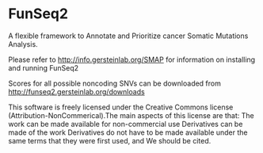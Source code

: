 FunSeq2
=======

A flexible framework to Annotate and Prioritize cancer Somatic Mutations Analysis.

Please refer to http://info.gersteinlab.org/SMAP for information on installing and running FunSeq2

Scores for all possible noncoding SNVs can be downloaded from http://funseq2.gersteinlab.org/downloads


This software is freely licensed under the Creative Commons license (Attribution-NonCommerical).The main aspects of this license are that: The work can be made available for non-commercial use Derivatives can be made of the work Derivatives do not have to be made available under the same terms that they were first used, and We should be cited.
